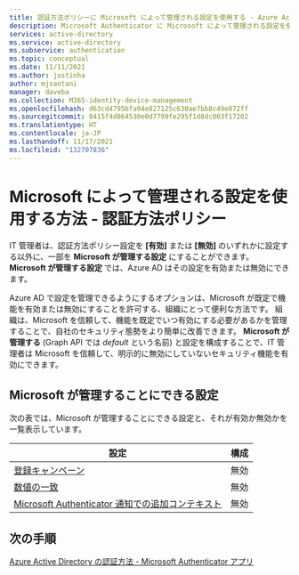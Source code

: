 ```yaml
---
title: 認証方法ポリシーに Microsoft によって管理される設定を使用する - Azure Active Directory
description: Microsoft Authenticator に Microsoft によって管理される設定を使用する方法について説明します
services: active-directory
ms.service: active-directory
ms.subservice: authentication
ms.topic: conceptual
ms.date: 11/11/2021
ms.author: justinha
author: mjsantani
manager: daveba
ms.collection: M365-identity-device-management
ms.openlocfilehash: d63cd4795bfa94e827125c630ae7bb8c49e072ff
ms.sourcegitcommit: 0415f4d064530e0d7799fe295f1d8dc003f17202
ms.translationtype: HT
ms.contentlocale: ja-JP
ms.lasthandoff: 11/17/2021
ms.locfileid: "132707836"
---
```

# <a name="how-to-use-microsoft-managed-settings---authentication-methods-policy"></a>Microsoft によって管理される設定を使用する方法 - 認証方法ポリシー

<!---what API--->

IT 管理者は、認証方法ポリシー設定を **[有効]** または **[無効]** のいずれかに設定する以外に、一部を **Microsoft が管理する設定** にすることができます。 **Microsoft が管理する設定** では、Azure AD はその設定を有効または無効にできます。 

Azure AD で設定を管理できるようにするオプションは、Microsoft が既定で機能を有効または無効にすることを許可する、組織にとって便利な方法です。 組織は、Microsoft を信頼して、機能を既定でいつ有効にする必要があるかを管理することで、自社のセキュリティ態勢をより簡単に改善できます。 **Microsoft が管理する** (Graph API では *default* という名前) と設定を構成することで、IT 管理者は Microsoft を信頼して、明示的に無効にしていないセキュリティ機能を有効にできます。 

## <a name="settings-that-can-be-microsoft-managed"></a>Microsoft が管理することにできる設定

次の表では、Microsoft が管理することにできる設定と、それが有効か無効かを一覧表示しています。 

| 設定                                                                                                                         | 構成 |
|---------------------------------------------------------------------------------------------------------------------------------|---------------|
| [登録キャンペーン](how-to-mfa-registration-campaign.md)                                                      | 無効      |
| [数値の一致](how-to-mfa-number-match.md)                                             | 無効      |
| [Microsoft Authenticator 通知での追加コンテキスト](how-to-mfa-additional-context.md) | 無効      |

## <a name="next-steps"></a>次の手順

[Azure Active Directory の認証方法 - Microsoft Authenticator アプリ](concept-authentication-authenticator-app.md)
